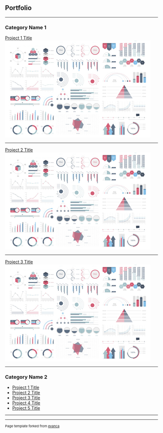 ## Portfolio

---

### Category Name 1 

[Project 1 Title](https://github.com/whartzler/Neural_Network_Charity_Analysis)
<img src="images/dummy_thumbnail.jpg?raw=true"/>

---
[Project 2 Title]([/pdf/sample_presentation.pdf](https://github.com/whartzler/Crowdfunding-ETL))
<img src="images/dummy_thumbnail.jpg?raw=true"/>

---
[Project 3 Title](http://example.com/)
<img src="images/dummy_thumbnail.jpg?raw=true"/>

---

### Category Name 2

- [Project 1 Title](http://example.com/)
- [Project 2 Title](http://example.com/)
- [Project 3 Title](http://example.com/)
- [Project 4 Title](http://example.com/)
- [Project 5 Title](http://example.com/)

---




---
<p style="font-size:11px">Page template forked from <a href="https://github.com/evanca/quick-portfolio">evanca</a></p>
<!-- Remove above link if you don't want to attibute -->
